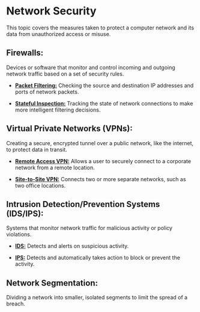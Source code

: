 # **Network Security**

This topic covers the measures taken to protect a computer network and its data from unauthorized access or misuse.

## Firewalls: 
Devices or software that monitor and control incoming and outgoing network traffic based on a set of security rules.

- **<ins>Packet Filtering:</ins>** Checking the source and destination IP addresses and ports of network packets.

- **<ins>Stateful Inspection:</ins>** Tracking the state of network connections to make more intelligent filtering decisions.


## Virtual Private Networks (VPNs): 
Creating a secure, encrypted tunnel over a public network, like the internet, to protect data in transit.

- **<ins>Remote Access VPN:</ins>** Allows a user to securely connect to a corporate network from a remote location.

- **<ins>Site-to-Site VPN:</ins>** Connects two or more separate networks, such as two office locations.


## Intrusion Detection/Prevention Systems (IDS/IPS): 
Systems that monitor network traffic for malicious activity or policy violations.

- **<ins>IDS:</ins>** Detects and alerts on suspicious activity.

- **<ins>IPS:</ins>** Detects and automatically takes action to block or prevent the activity.


## Network Segmentation: 
Dividing a network into smaller, isolated segments to limit the spread of a breach.
